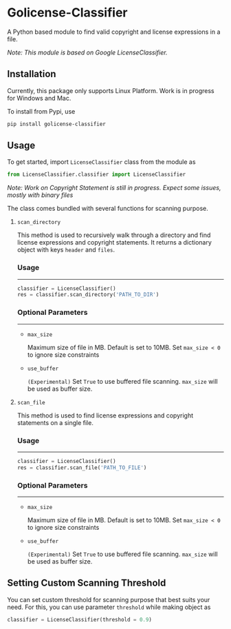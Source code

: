 # Golicense-Classifier
A Python based module to find valid copyright and license expressions in a file.

_Note: This module is based on Google LicenseClassifier._

## Installation
Currently, this package only supports Linux Platform. Work is in progress for Windows and Mac.

To install from Pypi, use
```sh
pip install golicense-classifier
```

## Usage
To get started, import `LicenseClassifier` class from the module as

```python
from LicenseClassifier.classifier import LicenseClassifier
```

_Note: Work on Copyright Statement is still in progress. Expect some issues, mostly with binary files_

The class comes bundled with several functions for scanning purpose.

1. `scan_directory`
        
    This method is used to recursively walk through a directory and find license expressions and copyright statements. It returns a dictionary object with keys `header` and `files`.
    
    ### Usage
    ___
    ```python
    classifier = LicenseClassifier()
    res = classifier.scan_directory('PATH_TO_DIR')
    ```
    ### Optional Parameters
    ___
    - `max_size`
        
        Maximum size of file in MB. Default is set to 10MB. Set `max_size < 0` to ignore size constraints

    - `use_buffer`
        
        `(Experimental)` Set `True` to use buffered file scanning. `max_size` will be used as buffer size.


2. `scan_file`

    This method is used to find license expressions and copyright statements on a single file.
    
    ### Usage
    ___
    ```python
    classifier = LicenseClassifier()
    res = classifier.scan_file('PATH_TO_FILE')
    ```
    ### Optional Parameters
    ___
    - `max_size`
        
        Maximum size of file in MB. Default is set to 10MB. Set `max_size < 0` to ignore size constraints

    - `use_buffer`
        
        `(Experimental)` Set `True` to use buffered file scanning. `max_size` will be used as buffer size.

## Setting Custom Scanning Threshold

You can set custom threshold for scanning purpose that best suits your need. For this, you can use parameter `threshold` while making object as
```python
classifier = LicenseClassifier(threshold = 0.9)
```